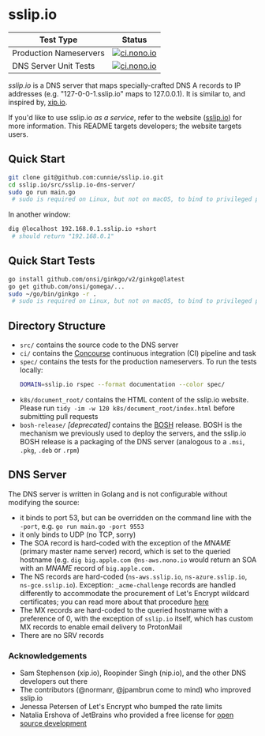 # sslip.io

| Test Type | Status |
|---|---|
| Production Nameservers | [![ci.nono.io](https://ci.nono.io/api/v1/pipelines/sslip.io/jobs/dns-servers/badge)](https://ci.nono.io/teams/main/pipelines/sslip.io) |
| DNS Server Unit Tests | [![ci.nono.io](https://ci.nono.io/api/v1/pipelines/sslip.io/jobs/unit/badge)](https://ci.nono.io/teams/main/pipelines/sslip.io) |

*sslip.io* is a DNS server that maps specially-crafted DNS A records to IP
addresses (e.g. "127-0-0-1.sslip.io" maps to 127.0.0.1). It is similar to, and
inspired by, [xip.io](http://xip.io/).

If you'd like to use sslip.io _as a service_, refer to the website
([sslip.io](https://sslip.io)) for more information. This README targets
developers; the website targets users.

## Quick Start

```bash
git clone git@github.com:cunnie/sslip.io.git
cd sslip.io/src/sslip.io-dns-server/
sudo go run main.go
 # sudo is required on Linux, but not on macOS, to bind to privileged port 53
```

In another window:
```bash
dig @localhost 192.168.0.1.sslip.io +short
 # should return "192.168.0.1"
```

## Quick Start Tests

```bash
go install github.com/onsi/ginkgo/v2/ginkgo@latest
go get github.com/onsi/gomega/...
sudo ~/go/bin/ginkgo -r .
 # sudo is required on Linux, but not on macOS, to bind to privileged port 53
```

## Directory Structure

- `src/` contains the source code to the DNS server
- `ci/` contains the [Concourse](https://concourse.ci/) continuous integration
  (CI) pipeline and task
- `spec/` contains the tests for the production nameservers.  To run
  the tests locally:
  ```bash
  DOMAIN=sslip.io rspec --format documentation --color spec/
  ```
- `k8s/document_root/` contains the HTML content of the sslip.io website. Please
  run `tidy -im -w 120 k8s/document_root/index.html` before submitting pull
  requests
- `bosh-release/` _[deprecated]_ contains the [BOSH](https://bosh.io/docs/)
  release. BOSH is the mechanism we previously used to deploy the servers, and
  the sslip.io BOSH release is a packaging of the DNS server (analogous to a
  `.msi`, `.pkg`, `.deb` or `.rpm`)

## DNS Server

The DNS server is written in Golang and is not configurable without modifying
the source:

- it binds to port 53, but can be overridden on the command line with the
  `-port`, e.g. `go run main.go -port 9553`
- it only binds to UDP (no TCP, sorry)
- The SOA record is hard-coded with the exception of the _MNAME_ (primary master
  name server) record, which is set to the queried hostname (e.g. `dig
  big.apple.com @ns-aws.nono.io` would return an SOA with an _MNAME_ record of
  `big.apple.com.`
- The NS records are hard-coded (`ns-aws.sslip.io`, `ns-azure.sslip.io`,
  `ns-gce.sslip.io`). Exception: `_acme-challenge` records are handled
  differently to accommodate the procurement of Let's Encrypt wildcard
  certificates; you can read more about that procedure [here](docs/wildcard.md)
- The MX records are hard-coded to the queried hostname with a preference of 0,
  with the exception of `sslip.io` itself, which has custom MX records to enable
  email delivery to ProtonMail
- There are no SRV records

### Acknowledgements

- Sam Stephenson (xip.io), Roopinder Singh (nip.io), and the other DNS
  developers out there
- The contributors (@normanr, @jpambrun come to mind) who improved sslip.io
- Jenessa Petersen of Let's Encrypt who bumped the rate limits
- Natalia Ershova of JetBrains who provided a free license for [open source
  development](https://www.jetbrains.com/community/opensource/#support)
